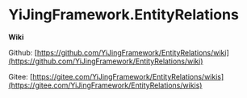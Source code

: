 # YiJingFramework.EntityRelations

**Wiki**

Github: [https://github.com/YiJingFramework/EntityRelations/wiki](https://github.com/YiJingFramework/EntityRelations/wiki)

Gitee: [https://gitee.com/YiJingFramework/EntityRelations/wikis](https://gitee.com/YiJingFramework/EntityRelations/wikis)